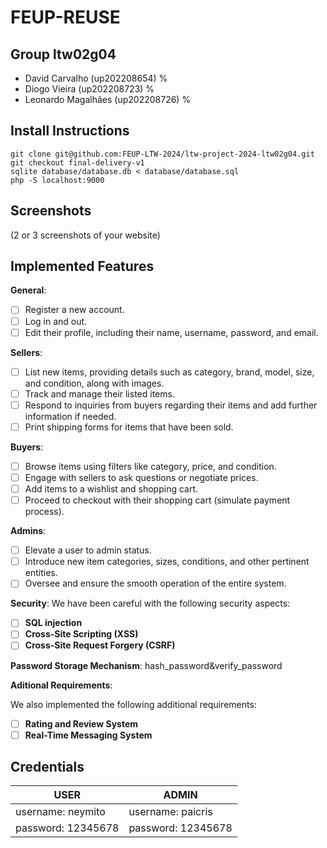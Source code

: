# FEUP-REUSE

## Group ltw02g04

- David Carvalho (up202208654) %
- Diogo Vieira (up202208723) %
- Leonardo Magalhães (up202208726) %

## Install Instructions

    git clone git@github.com:FEUP-LTW-2024/ltw-project-2024-ltw02g04.git
    git checkout final-delivery-v1
    sqlite database/database.db < database/database.sql
    php -S localhost:9000

## Screenshots

(2 or 3 screenshots of your website)

## Implemented Features

**General**:

- [ ] Register a new account.
- [ ] Log in and out.
- [ ] Edit their profile, including their name, username, password, and email.

**Sellers**:

- [ ] List new items, providing details such as category, brand, model, size, and condition, along with images.
- [ ] Track and manage their listed items.
- [ ] Respond to inquiries from buyers regarding their items and add further information if needed.
- [ ] Print shipping forms for items that have been sold.

**Buyers**:

- [ ] Browse items using filters like category, price, and condition.
- [ ] Engage with sellers to ask questions or negotiate prices.
- [ ] Add items to a wishlist and shopping cart.
- [ ] Proceed to checkout with their shopping cart (simulate payment process).

**Admins**:

- [ ] Elevate a user to admin status.
- [ ] Introduce new item categories, sizes, conditions, and other pertinent entities.
- [ ] Oversee and ensure the smooth operation of the entire system.

**Security**:
We have been careful with the following security aspects:

- [ ] **SQL injection**
- [ ] **Cross-Site Scripting (XSS)**
- [ ] **Cross-Site Request Forgery (CSRF)**

**Password Storage Mechanism**: 
hash_password&verify_password

**Aditional Requirements**:

We also implemented the following additional requirements:

- [ ] **Rating and Review System**
- [ ] **Real-Time Messaging System**

## Credentials

| USER | ADMIN |
| -------- | -------- |
| username: neymito   | username: paicris |
| password: 12345678  | password: 12345678 |
